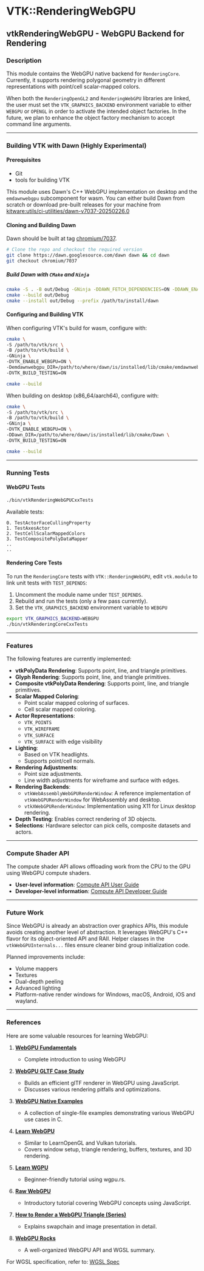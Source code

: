 # VTK::RenderingWebGPU

## vtkRenderingWebGPU - WebGPU Backend for Rendering

### Description

This module contains the WebGPU native backend for `RenderingCore`. Currently, it supports rendering polygonal geometry in different representations with point/cell scalar-mapped colors.

When both the `RenderingOpenGL2` and `RenderingWebGPU` libraries are linked, the user must set the
`VTK_GRAPHICS_BACKEND` environment variable to either `WEBGPU` or `OPENGL` in order to activate
the intended object factories. In the future, we plan to enhance the object factory mechanism to accept command
line arguments.

---

### Building VTK with Dawn (Highly Experimental)

#### Prerequisites

- Git
- tools for building VTK

This module uses Dawn's C++ WebGPU implementation on desktop and the `emdawnwebgpu` subcomponent for wasm. You can either build Dawn from scratch or download pre-built releases for your machine from [kitware:utils/ci-utilities/dawn-v7037-20250226.0](https://gitlab.kitware.com/utils/ci-utilities/-/releases/dawn%2Fv7037-20250226.0)

#### Cloning and Building Dawn

Dawn should be built at tag [chromium/7037](https://dawn.googlesource.com/dawn.git/+show/chromium/7037).

```sh
# Clone the repo and checkout the required version
git clone https://dawn.googlesource.com/dawn dawn && cd dawn
git checkout chromium/7037
```

##### Build Dawn with `CMake` and `Ninja`

```sh
cmake -S . -B out/Debug -GNinja -DDAWN_FETCH_DEPENDENCIES=ON -DDAWN_ENABLE_INSTALL=ON
cmake --build out/Debug
cmake --install out/Debug --prefix /path/to/install/dawn
```

#### Configuring and Building VTK

When configuring VTK's build for wasm, configure with:

```sh
cmake \
-S /path/to/vtk/src \
-B /path/to/vtk/build \
-GNinja \
-DVTK_ENABLE_WEBGPU=ON \
-Demdawnwebgpu_DIR=/path/to/where/dawn/is/installed/lib/cmake/emdawnwebgpu \
-DVTK_BUILD_TESTING=ON

cmake --build
```

When building on desktop (x86_64/aarch64), configure with:

```sh
cmake \
-S /path/to/vtk/src \
-B /path/to/vtk/build \
-GNinja \
-DVTK_ENABLE_WEBGPU=ON \
-DDawn_DIR=/path/to/where/dawn/is/installed/lib/cmake/Dawn \
-DVTK_BUILD_TESTING=ON

cmake --build
```

---

### Running Tests

#### WebGPU Tests

```sh
./bin/vtkRenderingWebGPUCxxTests
```

Available tests:

```
0. TestActorFaceCullingProperty
1. TestAxesActor
2. TestCellScalarMappedColors
3. TestCompositePolyDataMapper
..
..
```

#### Rendering Core Tests

To run the `RenderingCore` tests with `VTK::RenderingWebGPU`, edit `vtk.module` to link unit tests with `TEST_DEPENDS`:

1. Uncomment the module name under `TEST_DEPENDS`.
2. Rebuild and run the tests (only a few pass currently).
3. Set the `VTK_GRAPHICS_BACKEND` environment variable to `WEBGPU`

```sh
export VTK_GRAPHICS_BACKEND=WEBGPU
./bin/vtkRenderingCoreCxxTests
```

---

### Features

The following features are currently implemented:

- **vtkPolyData Rendering**: Supports point, line, and triangle primitives.
- **Glyph Rendering**: Supports point, line, and triangle primitives.
- **Composite vtkPolyData Rendering**: Supports point, line, and triangle primitives.
- **Scalar Mapped Coloring**:
  - Point scalar mapped coloring of surfaces.
  - Cell scalar mapped coloring.
- **Actor Representations**:
  - `VTK_POINTS`
  - `VTK_WIREFRAME`
  - `VTK_SURFACE`
  - `VTK_SURFACE` with edge visibility
- **Lighting**:
  - Based on VTK headlights.
  - Supports point/cell normals.
- **Rendering Adjustments**:
  - Point size adjustments.
  - Line width adjustments for wireframe and surface with edges.
- **Rendering Backends**:
  - `vtkWebAssemblyWebGPURenderWindow`: A reference implementation of `vtkWebGPURenderWindow` for WebAssembly and desktop.
  - `vtkXWebGPURenderWindow`: Implementation using X11 for Linux desktop rendering.
- **Depth Testing**: Enables correct rendering of 3D objects.
- **Selections**: Hardware selector can pick cells, composite datasets and actors.
---

### Compute Shader API

The compute shader API allows offloading work from the CPU to the GPU using WebGPU compute shaders.

- **User-level information**: [Compute API User Guide](./doc/webgpu-compute-api-user.md)
- **Developer-level information**: [Compute API Developer Guide](./doc/webgpu-compute-api-dev.md)

---

### Future Work

Since WebGPU is already an abstraction over graphics APIs, this module avoids creating another level of abstraction. It leverages WebGPU's C++ flavor for its object-oriented API and RAII. Helper classes in the `vtkWebGPUInternals...` files ensure cleaner bind group initialization code.

Planned improvements include:

- Volume mappers
- Textures
- Dual-depth peeling
- Advanced lighting
- Platform-native render windows for Windows, macOS, Android, iOS and wayland.

---

### References

Here are some valuable resources for learning WebGPU:

1. **[WebGPU Fundamentals](https://webgpufundamentals.org/)**

   - Complete introduction to using WebGPU

2. **[WebGPU GLTF Case Study](https://toji.github.io/webgpu-gltf-case-study/)**

   - Builds an efficient glTF renderer in WebGPU using JavaScript.
   - Discusses various rendering pitfalls and optimizations.

3. **[WebGPU Native Examples](https://github.com/samdauwe/webgpu-native-examples/)**

   - A collection of single-file examples demonstrating various WebGPU use cases in C.

4. **[Learn WebGPU](https://eliemichel.github.io/LearnWebGPU/index.html)**

   - Similar to LearnOpenGL and Vulkan tutorials.
   - Covers window setup, triangle rendering, buffers, textures, and 3D rendering.

5. **[Learn WGPU](https://sotrh.github.io/learn-wgpu/)**

   - Beginner-friendly tutorial using wgpu.rs.

6. **[Raw WebGPU](https://alain.xyz/blog/raw-webgpu)**

   - Introductory tutorial covering WebGPU concepts using JavaScript.

7. **[How to Render a WebGPU Triangle (Series)](https://carmencincotti.com/2022-12-19/how-to-render-a-webgpu-triangle-series-part-three-video/)**

   - Explains swapchain and image presentation in detail.

8. **[WebGPU Rocks](https://webgpu.rocks/)**

   - A well-organized WebGPU API and WGSL summary.

For WGSL specification, refer to: [WGSL Spec](https://www.w3.org/TR/WGSL/)

